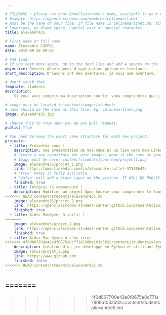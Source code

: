```yaml
---

# FILENAME : please use your OpenClassrooms's name, available in your url.
# Example: https://openclassrooms.com/membres/celinemartinet
# must be the name of your file. If file name is celinemartinet.md, title is celinemartinet.
# lowercase, no blank space, Capital case or special character.
title: alexandre35

# First name or full name
name: Alexandre CUFFEL
date: 2019-09-28 09:56

# One line.
# If you need more space, go to the next line and add 4 spaces on the left, as in 'description'.
objective: Devenir développeur d'application python en freelance.
short_description: D'aucuns ont des aventures, je suis une aventure.

# don't touch that
template: students
description:
    Si vous avez compris ma description courte, vous comprendrez que j'aime le cinéma, mais aussi les voyages, la lecture, le  sport et bien sûr les nouvelles technologies. A 30 ans et après de nombreuses expériences professionnels, j'ai enfin trouver un métier qui me permettra de développer ma curiosité, d'acquérir de nouvelles compétences et de pouvoir choisir des projets qui incarnent mes valeurs.

# image must be located in content/images/students
# name should be the same as this file. Eg: celinemartinet.png
image: alexandre35.jpg

# Change this to True when you do you pull request.
public: True

# You need to keep the exact same structure for each new project.
projects:
  - title: Présentez vous ! 
    description: Une présentation de moi-même et un lien vers mon LinkedIn.
    # Create a new repository for your images. Name it the same as your nickname and profile picture.
    # Image must be here: content/students/yourrepo/project1.png
    image: alexandre35/projet_1.png
    link: https://www.linkedin.com/in/alexandre-cuffel-97510b47/
    # 'true' makes it fully available.
    # 'false' will add a black layer on the picture. IT WILL BE PUBLIC!
    finished: true
  - title: Intègrez la communauté !
    description: Modifier un projet Open Source pour comprendre le fonctionnement de Git, de Github et des pull requests. 
<<<<<<< HEAD:content/students/alexandre35.md
    image: alexandre35/projet_2.png
    link: https://openclassrooms-student-center.github.io/presentation/students/alexandre35.html
    finished: true
  - title: Aidez MacGyver à sortir !
=======
    image: alexandre5/projet_2.png
    link: https://openclassrooms-student-center.github.io/presentation/students/alexandre5.html
    finished: true
  - title: Aidez Mac Gyver à s'en tirer
>>>>>>> 4f0d807700e42e8f8675e8c771a780ba103a502c:content/students/alexandre5.md
    description: Création d’un jeu développé en Python et utilisant PyGame.
    image: ratus/projet_3.png
    link: https://www.github.com
    finished: false
<<<<<<< HEAD:content/students/alexandre35.md
---
```

=======
---
>>>>>>> 4f0d807700e42e8f8675e8c771a780ba103a502c:content/students/alexandre5.md
